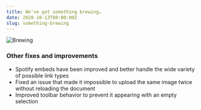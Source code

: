 ```yaml
---
title: We've got something brewing…
date: 2020-10-13T00:00:00Z
slug: something-brewing
---
```


![Brewing](/images/multiplayer.png)

### Other fixes and improvements

- Spotify embeds have been improved and better handle the wide variety of possible link types
- Fixed an issue that made it impossible to upload the same image twice without reloading the document
- Improved toolbar behavior to prevent it appearing with an empty selection